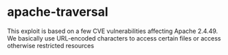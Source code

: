 # apache-traversal
This exploit is based on a few CVE vulnerabilities affecting Apache 2.4.49. We basically use URL-encoded characters to access certain files or access otherwise restricted resources
